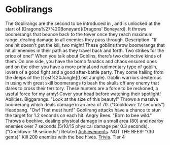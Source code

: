 # Goblirangs

The Goblirangs are the second to be introduced in , and is unlocked at the start of [Dragons%27%20Boneyard](Dragons' Boneyard). It throws boomerangs that bounce back to the tower once they reach maximum range, dealing damage to all enemies they pass through.
Description.
"If one hit doesn't get the kill, two might! These goblins throw boomerangs that hit all enemies in their path as they travel back and forth. Two strikes for the price of one!"
When you talk about Goblins, there’s two distinctive kinds of them. On one side, you have the bomb fanatics and chaos ensured ones and on the other you have a more primal and rudimentary type of goblin, lovers of a good fight and a good after-battle party.
They come hailing from the deeps of the [Lost%20Jungle](Lost Jungle). Goblin warriors dexterous in using with great skill boomerangs to bash the skulls off any enemy that dares to cross their territory.
These hunters are a force to be reckoned, a useful force for my army!
Cover your head before watching their spotlight!
Abilities.
Biggarangs.
 "Look at the size of this beauty!"
Throws a massive boomerang which deals damage in an area of 70. ("Cooldown: 12 seconds")
Headbang.
 "Ow! That must hurt!"
Goblirang attacks have a chance to stun the target for 1.2 seconds on each hit.
Angry Bees.
 "Born to bee wild."
Throws a beehive, dealing physical damage in a small area (80) and nearby enemies over 7 seconds (5/10/15 physical damage per 0.3 seconds). ("Cooldown: 18 seconds")
Related [Achievements](Achievements).
 NOT THE BEES! "(30 gems)" Kill 200 enemies with the bee hives.
[Trivia](Quotes).
Tier 4